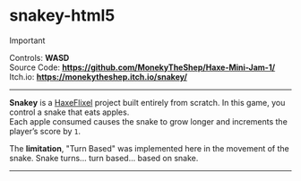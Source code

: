 # snakey-html5

> [!IMPORTANT]
> Controls: **WASD**\
> Source Code: **https://github.com/MonekyTheShep/Haxe-Mini-Jam-1/** \
> Itch.io: **https://monekytheshep.itch.io/snakey/**

---

**Snakey** is a [HaxeFlixel](https://haxeflixel.com/) project built entirely from scratch. In this game, you control a snake that eats apples.\
Each apple consumed causes the snake to grow longer and increments the player’s score by `1`.

The **limitation**, "Turn Based" was implemented here in the movement of the snake. Snake turns... turn based... based on snake.

---
